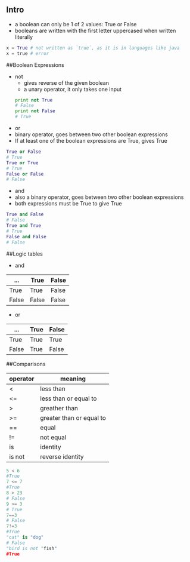 ## Intro
* a boolean can only be 1 of 2 values: True or False
* booleans are written with the first letter uppercased when written literally
```python
x = True # not written as `true`, as it is in languages like java
x = true # error
```

##Boolean Expressions
* not
  * gives reverse of the given boolean
  * a unary operator, it only takes one input
  ```python
  print not True
  # False
  print not False
  # True
  ```
* or
 * binary operator, goes between two other boolean expressions
 * If at least one of the boolean expressions are True, gives True
 ```python
 True or False
 # True
 True or True
 # True
 False or False
 # False
 ```

* and
 * also a binary operator, goes between two other boolean expressions
 * both expressions must be True to give True
 ```python
 True and False
 # False
 True and True
 # True
 False and False
 # False
 ```

##Logic tables
* and

...|True|False
---|---|---
True|True|False
False|False|False

* or

...|True|False
---|---|---
True|True|True
False|True|False

##Comparisons

operator|meaning
---|---
<|less than
<=|less than or equal to
>|greather than
>=|greater than or equal to
==|equal
!=|not equal
is|identity
is not| reverse identity

```python
5 < 6
#True
7 <= 7
#True
8 > 23
# False
9 >= 3
# True
7==3
# False
7!=3
#True
"cat" is "dog"
# False
"bird is not "fish"
#True

```
